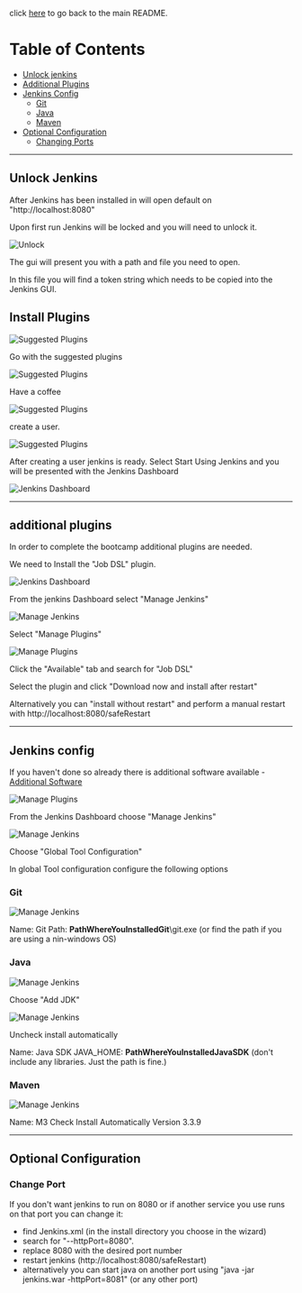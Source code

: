 click [here](../README.md) to go back to the main README. 

# Table of Contents
- [Unlock jenkins](#unlock-jenkins)
- [Additional Plugins](#additional-plugins)
- [Jenkins Config](#jenkins-config)
  - [Git](#git)
  - [Java](#java)
  - [Maven](#maven)
- [Optional Configuration](#optional-configuration)
  - [Changing Ports](#change-port)

***

## Unlock Jenkins

After Jenkins has been installed in will open default on "http://localhost:8080"

Upon first run Jenkins will be locked and you will need to unlock it.

![](/docs/images/Config/config-1.png "Unlock")

The gui will present you with a path and file you need to open.

In this file you will find a token string which needs to be copied into the Jenkins GUI.


## Install Plugins


![](/docs/images/Config/config-2.png "Suggested Plugins")

Go with the suggested plugins 

![](/docs/images/Config/config-3.png "Suggested Plugins")

Have a coffee

![](/docs/images/Config/config-4.png "Suggested Plugins")

create a user.

![](/docs/images/Config/config-5.png "Suggested Plugins")

After creating a user jenkins is ready. Select Start Using Jenkins and you will be presented with the Jenkins Dashboard

![](/docs/images/Config/config-6.png "Jenkins Dashboard")


***

## additional plugins

In order to complete the bootcamp additional plugins are needed. 

We need to Install the "Job DSL" plugin.

![](/docs/images/Config/config-6.png "Jenkins Dashboard")

From the jenkins Dashboard select "Manage Jenkins"

![](/docs/images/Config/config-7.png "Manage Jenkins")

Select "Manage Plugins"

![](/docs/images/Config/config-8.png "Manage Plugins")

Click the "Available" tab and search for "Job DSL"

Select the plugin and click "Download now and install after restart"

Alternatively you can "install without restart" and perform a manual restart with http://localhost:8080/safeRestart


***

## Jenkins config

If you haven't done so already there is additional software available - [Additional Software](/docs/install.md#Additional-Software)

![](/docs/images/Config/config-9.png "Manage Plugins")

From the Jenkins Dashboard choose "Manage Jenkins"

![](/docs/images/Config/config-10.png "Manage Jenkins")

Choose "Global Tool Configuration"

In global Tool configuration configure the following options

### Git

![](/docs/images/Config/config-11.png "Manage Jenkins")

Name: Git
Path: __PathWhereYouInstalledGit__\git.exe (or find the path if you are using a nin-windows OS)

### Java

![](/docs/images/Config/Java-1.png "Manage Jenkins")

Choose "Add JDK"

![](/docs/images/Config/Java-2.png "Manage Jenkins")

Uncheck install automatically

Name: Java SDK
JAVA_HOME: __PathWhereYouInstalledJavaSDK__ (don't include any libraries. Just the path is fine.)

### Maven

![](/docs/images/Config/config-12.png "Manage Jenkins")

Name: M3
Check Install Automatically
Version 3.3.9

***

## Optional Configuration

### Change Port

If you don't want jenkins to run on 8080 or if another service you use runs on that port you can change it:

- find Jenkins.xml (in the install directory you choose in the wizard)
- search for "--httpPort=8080".
- replace 8080 with the desired port number
- restart jenkins (http://localhost:8080/safeRestart)
- alternatively you can start java on another port using "java -jar jenkins.war -httpPort=8081" (or any other port)
